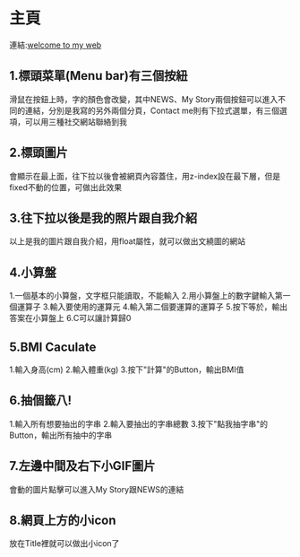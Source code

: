 # 主頁

連結:[welcome to my web](https://a8s287.github.io/wd107b/exercise/FINALEXAM/NEW.htm)

## 1.標頭菜單(Menu bar)有三個按紐
滑鼠在按鈕上時，字的顏色會改變，其中NEWS、My Story兩個按鈕可以進入不同的連結，分別是我寫的另外兩個分頁，Contact me則有下拉式選單，有三個選項，可以用三種社交網站聯絡到我

## 2.標頭圖片
會顯示在最上面，往下拉以後會被網頁內容蓋住，用z-index設在最下層，但是fixed不動的位置，可做出此效果

## 3.往下拉以後是我的照片跟自我介紹
以上是我的圖片跟自我介紹，用float屬性，就可以做出文繞圖的網站

## 4.小算盤
1.一個基本的小算盤，文字框只能讀取，不能輸入
2.用小算盤上的數字鍵輸入第一個運算子
3.輸入要使用的運算元
4.輸入第二個要運算的運算子
5.按下等於，輸出答案在小算盤上
6.C可以讓計算歸0

## 5.BMI Caculate
1.輸入身高(cm)
2.輸入體重(kg)
3.按下"計算"的Button，輸出BMI值

## 6.抽個籤八!
1.輸入所有想要抽出的字串
2.輸入要抽出的字串總數
3.按下"點我抽字串"的Button，輸出所有抽中的字串

## 7.左邊中間及右下小GIF圖片
會動的圖片點擊可以進入My Story跟NEWS的連結

## 8.網頁上方的小icon
放在Title裡就可以做出小icon了
